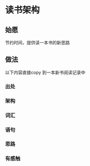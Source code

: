 # 读书架构

## 始愿

节约时间，提供读一本书的新思路

## 做法

以下内容直接copy 到一本新书阅读记录中

###  出处

### 架构

### 词汇

### 语句

### 思路



### 有感触

